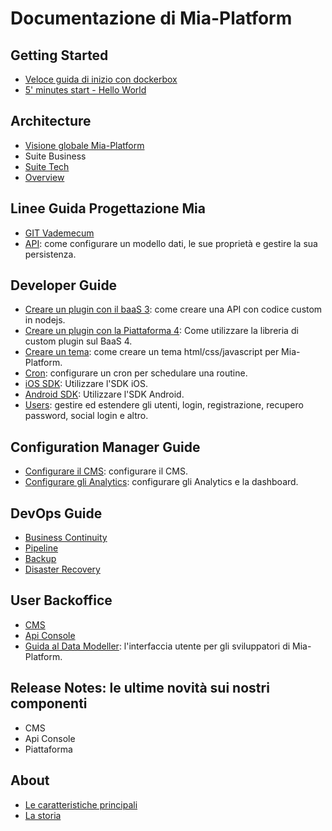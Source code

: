 # Documentazione di Mia-Platform #

## Getting Started
- [Veloce guida di inizio con dockerbox](/getting_started/dockerbox/)
- [5' minutes start - Hello World](/getting_started/start-helloworld/)

## Architecture
- [Visione globale Mia-Platform](/architecture/arc_overview/)
- Suite Business
- [Suite Tech](/architecture/arc_components/)
- [Overview](/architecture/old_overview/)

## Linee Guida Progettazione Mia
- [GIT Vademecum](/guidelines/git_vademecum/)
- [API](/guidelines/api/): come configurare un modello dati, le sue proprietà e gestire la sua persistenza.

## Developer Guide

- [Creare un plugin con il baaS 3](/developer_guide/plugin/): come creare una API con codice custom in nodejs.
- [Creare un plugin con la Piattaforma 4](/developer_guide/plugin_baas_4/): Come utilizzare la libreria di custom plugin sul BaaS 4.
- [Creare un tema](/developer_guide/theme/): come creare un tema html/css/javascript per Mia-Platform.
- [Cron](/developer_guide/cron/): configurare un cron per schedulare una routine.
- [iOS SDK](/developer_guide/sdk_ios/): Utilizzare l'SDK iOS.
- [Android SDK](/developer_guide/sdk_android/): Utilizzare l'SDK Android.
- [Users](/developer_guide/users/): gestire ed estendere gli utenti, login, registrazione, recupero password, social login e altro.

## Configuration Manager Guide
- [Configurare il CMS](/configurator/conf_cms/): configurare il CMS.
- [Configurare gli Analytics](/configurator/conf_analytics/): configurare gli Analytics e la dashboard.

## DevOps Guide
 - [Business Continuity](/dev_ops_guide/business_continuity/)
 - [Pipeline](/dev_ops_guide/../developer_guide/pipelines/)
 - [Backup](/dev_ops_guide/backup/)
 - [Disaster Recovery](/dev_ops_guide/disaster_recovery/)

## User Backoffice
- [CMS](/user_guide_and_tools/cms/guide_cms/)
- [Api Console](/user_guide_and_tools/api_console/guida_api_console/)
- [Guida al Data Modeller](/developer_guide/data_modeller/): l'interfaccia utente per gli sviluppatori di Mia-Platform.

## Release Notes: le ultime novità sui nostri componenti
- CMS
- Api Console
- Piattaforma

## About
- [Le caratteristiche principali](/about/index/)
- [La storia ](/about/index/)
